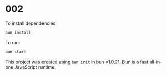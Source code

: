 # 002

To install dependencies:

```bash
bun install
```

To run:

```bash
bun start
```

This project was created using `bun init` in bun v1.0.21. [Bun](https://bun.sh) is a fast all-in-one JavaScript runtime.
